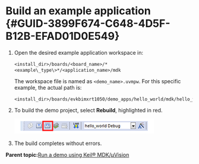 # Build an example application {#GUID-3899F674-C648-4D5F-B12B-EFAD01D0E549}

1.  Open the desired example application workspace in:

    ```
    <install_dir>/boards/<board_name>/*<example\_type\>*/<application_name>/mdk
    ```

    The workspace file is named as `<demo_name>.uvmpw`. For this specific example, the actual path is:

    ```
    <install_dir>/boards/evkbimxrt1050/demo_apps/hello_world/mdk/hello_world.uvmpw
    ```

2.  To build the demo project, select **Rebuild**, highlighted in red.

    ![](../images/build_the_demo.png "Build the demo")

3.  The build completes without errors.

**Parent topic:**[Run a demo using Keil® MDK/μVision](../topics/run_a_demo_using_keil__mdk_vision.md)

